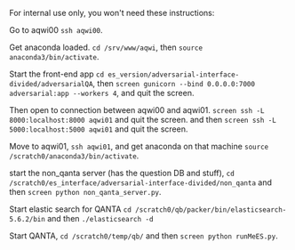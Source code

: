 For internal use only, you won't need these instructions:

Go to aqwi00 `ssh aqwi00`.


Get anaconda loaded. `cd /srv/www/aqwi`, then `source anaconda3/bin/activate`.

Start the front-end app `cd es_version/adversarial-interface-divided/adversarialQA`, then `screen gunicorn --bind 0.0.0.0:7000 adversarial:app --workers 4`, and quit the screen.

Then open to connection between aqwi00 and aqwi01. `screen ssh -L 8000:localhost:8000 aqwi01` and quit the screen. and then `screen ssh -L 5000:localhost:5000 aqwi01` and quit the screen.

Move to aqwi01, `ssh aqwi01`, and get anaconda on that machine `source /scratch0/anaconda3/bin/activate`.

start the non_qanta server (has the question DB and stuff), `cd /scratch0/es_interface/adversarial-interface-divided/non_qanta` and then `screen python non_qanta_server.py`.

Start elastic search for QANTA `cd /scratch0/qb/packer/bin/elasticsearch-5.6.2/bin` and then `./elasticsearch -d`

Start QANTA, `cd /scratch0/temp/qb/` and then `screen python runMeES.py`.
